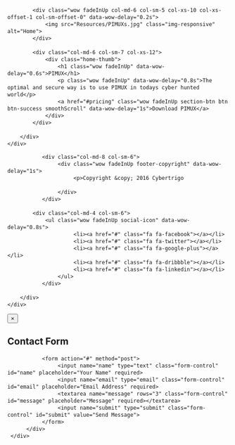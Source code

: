 <!DOCTYPE html>
<html lang="en">
<head>

<meta charset="UTF-8">
<meta http-equiv="X-UA-Compatible" content="IE=Edge">
<meta name="description" content="Password Isomorphic Manager Utility">
<meta name="keywords" content="PIMUX, cybersecurity">
<meta name="author" content="Chris Pro">
<meta name="viewport" content="width=device-width, initial-scale=1, maximum-scale=1">

<title>PIMUX</title>
<!--

-->
<link rel="stylesheet" href="css/bootstrap.min.css">
<link rel="stylesheet" href="css/animate.css">
<link rel="stylesheet" href="css/font-awesome.min.css">

<link rel="stylesheet" href="css/magnific-popup.css">

<link rel="stylesheet" href="css/owl.theme.css">
<link rel="stylesheet" href="css/owl.carousel.css">

<link href='https://fonts.googleapis.com/css?family=Unica+One' rel='stylesheet' type='text/css'>
<link href='https://fonts.googleapis.com/css?family=Source+Sans+Pro:400,300,700' rel='stylesheet' type='text/css'>

<!-- Main css -->
<link rel="stylesheet" href="css/style.css">

</head>
<body data-spy="scroll" data-target=".navbar-collapse" data-offset="50">


<!-- PRE LOADER -->

<div class="preloader">
     <div class="sk-spinner sk-spinner-pulse"></div>
</div>



<!-- Navigation Section -->




<!-- Home Section -->

<section id="home" class="main">
     <div class="overlay"></div>
	<div class="container">
        <div class="row">
    
            <div class="wow fadeInUp col-md-6 col-sm-5 col-xs-10 col-xs-offset-1 col-sm-offset-0" data-wow-delay="0.2s">
                <img src="Resources/PIMUXs.jpg" class="img-responsive" alt="Home">
            </div>

            <div class="col-md-6 col-sm-7 col-xs-12">
                <div class="home-thumb">
                    <h1 class="wow fadeInUp" data-wow-delay="0.6s">PIMUX</h1>
                    <p class="wow fadeInUp" data-wow-delay="0.8s">The optimal and secure way is to use PIMUX in todays cyber hunted world</p>
                    <a href="#pricing" class="wow fadeInUp section-btn btn btn-success smoothScroll" data-wow-delay="1s">Download PIMUX</a>
                </div>
            </div>

        </div>
	</div>
</section>




<!-- Footer Section -->

<footer>
	<div class="container">
		<div class="row">

               <div class="col-md-8 col-sm-6">
                    <div class="wow fadeInUp footer-copyright" data-wow-delay="1s">
                         <p>Copyright &copy; 2016 Cybertrigo
                        
                    </div>
               </div>

			<div class="col-md-4 col-sm-6">
				<ul class="wow fadeInUp social-icon" data-wow-delay="0.8s">
                         <li><a href="#" class="fa fa-facebook"></a></li>
                         <li><a href="#" class="fa fa-twitter"></a></li>
                         <li><a href="#" class="fa fa-google-plus"></a></li>
                         <li><a href="#" class="fa fa-dribbble"></a></li>
                         <li><a href="#" class="fa fa-linkedin"></a></li>
                    </ul>
               </div>
			
		</div>
	</div>
</footer>


<!--Oh-Modal Contact -->

<div class="modal fade" id="modal1" tabindex="-1" role="dialog" aria-labelledby="myModalLabel" aria-hidden="true">
     <div class="modal-dialog">
      <div class="modal-content modal-popup">
          <div class="modal-header">
               <button type="button" class="close" data-dismiss="modal" aria-label="Close"><span aria-hidden="true">&times;</span></button>
               <h2 class="modal-title">Contact Form</h2>
          </div>

               <form action="#" method="post">
                    <input name="name" type="text" class="form-control" id="name" placeholder="Your Name" required>
                 	<input name="email" type="email" class="form-control" id="email" placeholder="Email Address" required>
                 	<textarea name="message" rows="3" class="form-control" id="message" placeholder="Message" required></textarea>
                    <input name="submit" type="submit" class="form-control" id="submit" value="Send Message">
               </form>
          </div>
     </div>
</div>


<!-- Back top -->

<a href="#" class="go-top"><i class="fa fa-angle-up"></i></a>


<!-- SCRIPTS -->

<script src="js/jquery.js"></script>
<script src="js/bootstrap.min.js"></script>
<script src="js/jquery.magnific-popup.min.js"></script>
<script src="js/magnific-popup-options.js"></script>
<script src="js/owl.carousel.min.js"></script>
<script src="js/smoothscroll.js"></script>
<script src="js/wow.min.js"></script>
<script src="js/custom.js"></script>

</body>
</html>
